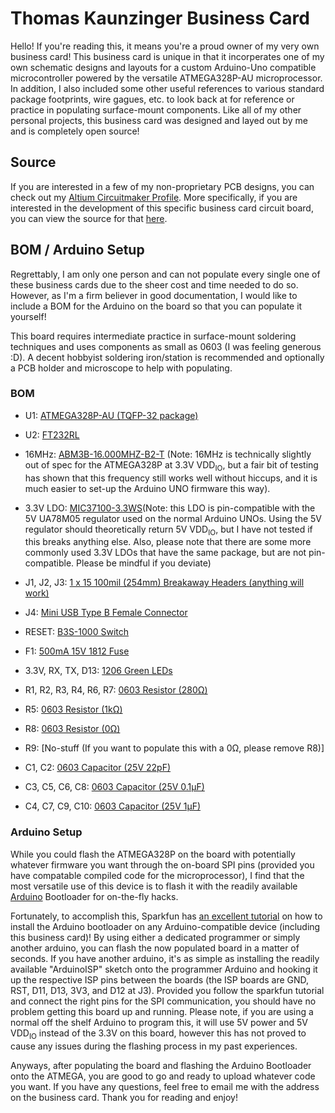 # Thomas Kaunzinger Business Card

Hello! If you're reading this, it means you're a proud owner of my very own business card! This business card is unique in that it incorperates one of my own schematic designs and layouts for a custom Arduino-Uno compatible microcontroller powered by the versatile ATMEGA328P-AU microprocessor. In addition, I also included some other useful references to various standard package footprints, wire gagues, etc. to look back at for reference or practice in populating surface-mount components. Like all of my other personal projects, this business card was designed and layed out by me and is completely open source!

## Source

If you are interested in a few of my non-proprietary PCB designs, you can check out my [Altium Circuitmaker Profile](https://circuitmaker.com/Projects#/thomas%20kaunzinger/7//1 "Circuitmaker Profile"). More specifically, if you are interested in the development of this specific business card circuit board, you can view the source for that [here](https://circuitmaker.com/Projects/Details/Thomas-Kaunzinger-2/Thomas-Kaunzinger-Business-Card "Business Card").

## BOM / Arduino Setup

Regrettably, I am only one person and can not populate every single one of these business cards due to the sheer cost and time needed to do so. However, as I'm a firm believer in good documentation, I would like to include a BOM for the Arduino on the board so that you can populate it yourself!

This board requires intermediate practice in surface-mount soldering techniques and uses components as small as 0603 (I was feeling generous :D). A decent hobbyist soldering iron/station is recommended and optionally a PCB holder and microscope to help with populating.

### BOM

- U1: [ATMEGA328P-AU (TQFP-32 package)](https://www.digikey.com/product-detail/en/microchip-technology/ATMEGA328P-AUR/ATMEGA328P-AURCT-ND/3789455 "Microprocessor")

- U2: [FT232RL](https://www.digikey.com/product-detail/en/ftdi-future-technology-devices-international-ltd/FT232RL-REEL/768-1007-1-ND/1836402 "USB Controller")

- 16MHz: [ABM3B-16.000MHZ-B2-T](https://www.digikey.com/product-detail/en/abracon-llc/ABM3B-16.000MHZ-B2-T/535-9122-1-ND/675639 "16MHz Crystal Resonator") (Note: 16MHz is technically slightly out of spec for the ATMEGA328P at 3.3V VDD<sub>IO</sub>, but a fair bit of testing has shown that this frequency still works well without hiccups, and it is much easier to set-up the Arduino UNO firmware this way).

- 3.3V LDO: [MIC37100-3.3WS](https://www.digikey.com/product-detail/en/microchip-technology/MIC37100-3.3WS-TR/MIC37100-3.3WS-CT-ND/7897216 "3.3V LDO")(Note: this LDO is pin-compatible with the 5V UA78M05 regulator used on the normal Arduino UNOs. Using the 5V regulator should theoretically return 5V VDD<sub>IO</sub>, but I have not tested if this breaks anything else. Also, please note that there are some more commonly used 3.3V LDOs that have the same package, but are not pin-compatible. Please be mindful if you deviate)

- J1, J2, J3: [1 x 15 100mil (254mm) Breakaway Headers (anything will work)](https://www.digikey.com/product-detail/en/sullins-connector-solutions/PREC040SAAN-RC/S1012EC-40-ND/2774814 "40 Length Breakaway Header Row")

- J4: [Mini USB Type B Female Connector](https://www.digikey.com/product-detail/en/edac-inc/690-005-299-043/151-1206-1-ND/4312192 "USB Connector")

- RESET: [B3S-1000 Switch](https://www.digikey.com/product-detail/en/omron-electronics-inc-emc-div/B3S-1000/SW415-ND/20686 "Reset Button")

- F1: [500mA 15V 1812 Fuse](https://www.digikey.com/product-detail/en/bourns-inc/MF-MSMF050-2/MF-MSMF050-2CT-ND/662842 "MF-MSMF050-2 Fuse")

- 3.3V, RX, TX, D13: [1206 Green LEDs](https://www.digikey.com/product-detail/en/lite-on-inc/LTST-C150GKT/160-1169-1-ND/269241 "Indicator LEDs")

- R1, R2, R3, R4, R6, R7: [0603 Resistor (280Ω)](https://www.digikey.com/product-detail/en/yageo/RC0603FR-07280RL/311-280HRCT-ND/730058 "Thank you Yageo for your affordable resistors")

- R5: [0603 Resistor (1kΩ)](https://www.digikey.com/product-detail/en/yageo/RC0603FR-071KL/311-1.00KHRCT-ND/729790 "Thank you Yageo for your affordable resistors")

- R8: [0603 Resistor (0Ω)](https://www.digikey.com/product-detail/en/yageo/RC0603JR-070RL/311-0.0GRCT-ND/729622 "0 Ohm Jumper")

- R9: [No-stuff (If you want to populate this with a 0Ω, please remove R8)]

- C1, C2: [0603 Capacitor (25V 22pF)](https://www.digikey.com/product-detail/en/avx-corporation/06035A220JAT2A/478-1167-1-ND/564199 "22 Puff Cap (For Crystal)")

- C3, C5, C6, C8: [0603 Capacitor (25V 0.1μF)](https://www.digikey.com/product-detail/en/kemet/C0603C104Z3VACTU/399-1100-1-ND/411375 "0.1μF Bypass Caps")

- C4, C7, C9, C10: [0603 Capacitor (25V 1μF)](https://www.digikey.com/product-detail/en/samsung-electro-mechanics/CL10A105KA8NNNC/1276-1102-1-ND/3889188 "1μF Bypass Caps")


### Arduino Setup

While you could flash the ATMEGA328P on the board with potentially whatever firmware you want through the on-board SPI pins (provided you have compatable compiled code for the microprocessor), I find that the most versatile use of this device is to flash it with the readily available [Arduino](https://www.arduino.cc/en/main/software "Download Arduino") Bootloader for on-the-fly hacks.

Fortunately, to accomplish this, Sparkfun has [an excellent tutorial](https://learn.sparkfun.com/tutorials/installing-an-arduino-bootloader/all "Flashing Tutorial") on how to install the Arduino bootloader on any Arduino-compatible device (including this business card)! By using either a dedicated programmer or simply another arduino, you can flash the now populated board in a matter of seconds. If you have another arduino, it's as simple as installing the readily available "ArduinoISP" sketch onto the programmer Arduino and hooking it up the respective ISP pins between the boards (the ISP boards are GND, RST, D11, D13, 3V3, and D12 at J3). Provided you follow the sparkfun tutorial and connect the right pins for the SPI communication, you should have no problem getting this board up and running. Please note, if you are using a normal off the shelf Arduino to program this, it will use 5V power and 5V VDD<sub>IO</sub> instead of the 3.3V on this board, however this has not proved to cause any issues during the flashing process in my past experiences.

Anyways, after populating the board and flashing the Arduino Bootloader onto the ATMEGA, you are good to go and ready to upload whatever code you want. If you have any questions, feel free to email me with the address on the business card. Thank you for reading and enjoy!